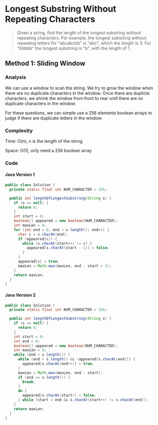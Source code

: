 # Longest Substring Without Repeating Characters
> Given a string, find the length of the longest substring without repeating characters. For example, the longest substring without repeating letters for "abcabcbb" is "abc", which the length is 3. For "bbbbb" the longest substring is "b", with the length of 1.

## Method 1: Sliding Window
### Analysis
We can use a window to scan the string. We try to grow the window when there are no duplicate characters in the window. Once there are duplicte characters, we shrink the window from front to rear until there are no duplicate characters in the window. 

For these questions, we can simple use a 256 elements boolean arrays to judge if there are duplicate letters in the window. 

### Complexity
Time: O(n), n is the length of the stirng

Space: O(1), only need a 256 boolean array

### Code
#### Java Version 1
```java
public class Solution {
  private static final int NUM_CHARACTER = 256;

  public int lengthOfLongestSubstring(String s) {
    if (s == null) {
      return 0;
    }
    int start = 0;
    boolean[] appeared = new boolean[NUM_CHARACTER];
    int maxLen = 0;
    for (int end = 0; end < s.length(); end++) {
      char c = s.charAt(end);
      if (appeared[c]) {
        while (s.charAt(start++) != c) {
          appeared[s.charAt(start - 1)] = false;
        }
      }
      appeared[c] = true;
      maxLen = Math.max(maxLen, end - start + 1);
    }
    return maxLen;
  }
}
```

#### Java Version 2
```java
public class Solution {
  private static final int NUM_CHARACTER = 256;

  public int lengthOfLongestSubstring(String s) {
    if (s == null) {
      return 0;
    }
    int start = 0;
    int end = 0;
    boolean[] appeared = new boolean[NUM_CHARACTER];
    int maxLen = 0;
    while (end < s.length()) {
      while (end < s.length() && !appeared[s.charAt(end)]) {
        appeared[s.charAt(end++)] = true;
      }
      maxLen = Math.max(maxLen, end - start);
      if (end == s.length()) {
        break;
      }
      do {
        appeared[s.charAt(start)] = false;
      } while (start < end && s.charAt(start++) != s.charAt(end));
    }
    return maxLen;
  }
}
```
